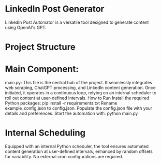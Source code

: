 # LinkedIn Post Generator
LinkedIn Post Automator is a versatile tool designed to generate content using OpenAI's GPT.

# Project Structure
# Main Component:
main.py: This file is the central hub of the project. It seamlessly integrates web scraping, ChatGPT processing, and LinkedIn content generation. Once initiated, it operates in a continuous loop, relying on an internal scheduler to roll out content at user-defined intervals.
How to Run
Install the required Python packages:
pip install -r requirements.txt
Rename example_config.json to config.json.
Populate the config.json file with your details and preferences.
Start the automation with:
python main.py
# Internal Scheduling
Equipped with an internal Python scheduler, the tool ensures automated content generation at user-defined intervals, enhanced by random offsets for variability. No external cron configurations are required.
